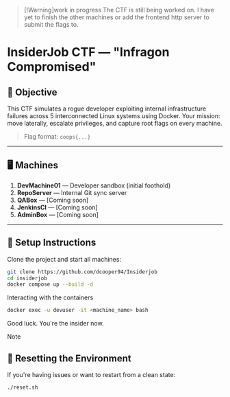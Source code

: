 >[!Warning]work in progress
>The CTF is still being worked on. I have yet to finish the other machines or add the frontend http server to submit the flags to. 
# InsiderJob CTF — "Infragon Compromised"

## 🎯 Objective

This CTF simulates a rogue developer exploiting internal infrastructure failures across 5 interconnected Linux systems using Docker. Your mission: move laterally, escalate privileges, and capture root flags on every machine.

> Flag format: `coops{...}`

---

## 🖥️ Machines

1. **DevMachine01** — Developer sandbox (initial foothold)
2. **RepoServer** — Internal Git sync server
3. **QABox** — [Coming soon]
4. **JenkinsCI**  — [Coming soon]
5. **AdminBox**  — [Coming soon]

---

## 🚀 Setup Instructions

Clone the project and start all machines:

```bash
git clone https://github.com/dcooper94/Insiderjob
cd insiderjob
docker compose up --build -d
```
Interacting with the containers 

```bash
docker exec -u devuser -it <machine_name> bash
```
Good luck. You're the insider now.

>[!NOTE]
> ## 🔄 Resetting the Environment
>If you're having issues or want to restart from a clean state:

```bash
./reset.sh
```

